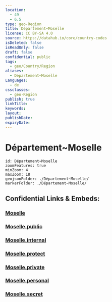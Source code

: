 ```yaml
---
location:
  - 49
  - 6.5
type: geo-Region
title: Département~Moselle
license: CC BY-SA 4.0
source: https://datahub.io/core/country-codes
isDeleted: false
isReadOnly: false
draft: false
confidential: public
tags:
  - geo/Country/Region
aliases:
  - Département~Moselle
Languages:
  - de
cssclasses:
  - geo-Region
publish: true
linkTitle:
keywords:
layout:
publishDate:
expiryDate:
---
```


# Département~Moselle

```leaflet
id: Département~Moselle
zoomFeatures: true 
minZoom: 4 
maxZoom: 18
geojsonFolder: ./Département~Moselle/
markerFolder: ./Département~Moselle/
```


## Confidential Links & Embeds: 

### [Moselle](/_Standards/Earth/Continent/Europe/Europe~West/France/regions~France/Grand_Est/departments~Grand_Est/Moselle.md) 

### [Moselle.public](/_public/Earth/Continent/Europe/Europe~West/France/regions~France/Grand_Est/departments~Grand_Est/Moselle.public.md) 

### [Moselle.internal](/_internal/Earth/Continent/Europe/Europe~West/France/regions~France/Grand_Est/departments~Grand_Est/Moselle.internal.md) 

### [Moselle.protect](/_protect/Earth/Continent/Europe/Europe~West/France/regions~France/Grand_Est/departments~Grand_Est/Moselle.protect.md) 

### [Moselle.private](/_private/Earth/Continent/Europe/Europe~West/France/regions~France/Grand_Est/departments~Grand_Est/Moselle.private.md) 

### [Moselle.personal](/_personal/Earth/Continent/Europe/Europe~West/France/regions~France/Grand_Est/departments~Grand_Est/Moselle.personal.md) 

### [Moselle.secret](/_secret/Earth/Continent/Europe/Europe~West/France/regions~France/Grand_Est/departments~Grand_Est/Moselle.secret.md)

